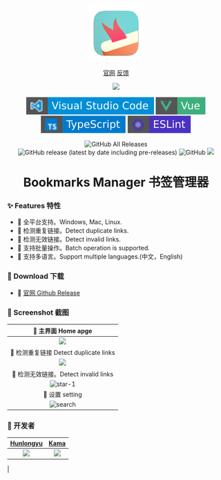 <p align="center">
	<img width="128" src="/build/icons/128x128.png" >
</p>
<p align="center">
	<a href="https://hunlongyu.github.io/readme_home/" target="_blank">官网</a>
	<a href="https://github.com/Hunlongyu/bookmarks-manager/issues" target="_blank">反馈</a>
</p>
<p align="center">
	<img src="https://forthebadge.com/images/badges/built-with-love.svg">
<p>
<p align="center">
<img src="https://github.com/aleen42/badges/raw/master/src/visual_studio_code_flat_square.svg?sanitize=true">
<img src="https://github.com/aleen42/badges/raw/master/src/vue_flat_square.svg?sanitize=true">
<img src="https://github.com/aleen42/badges/raw/master/src/typescript_flat_square.svg?sanitize=true">
<img src="https://github.com/aleen42/badges/raw/master/src/eslint_flat_square.svg?sanitize=true">
</p>
<p align="center">
<img alt="GitHub All Releases" src="https://img.shields.io/github/downloads/Hunlongyu/bookmarks-manager/total?style=for-the-badge">
<img alt="GitHub release (latest by date including pre-releases)" src="https://img.shields.io/github/v/release/Hunlongyu/bookmarks-manager?include_prereleases&style=for-the-badge">
<img alt="GitHub" src="https://img.shields.io/github/license/Hunlongyu/bookmarks-manager?style=for-the-badge">
<img src="https://img.shields.io/github/workflow/status/Hunlongyu/bookmarks-manager/release-build?style=for-the-badge">
<p>
<h1 align="center">Bookmarks Manager 书签管理器</h1>


### ✨ Features 特性

- 🍕 全平台支持。Windows, Mac, Linux.
- 🍥 检测重复链接。Detect duplicate links.
- 🍔 检测无效链接。Detect invalid links.
- 🍟 支持批量操作。Batch operation is supported.
- 🍤 支持多语言。Support multiple languages.(中文，English)

### 🌴 Download 下载

- 🎃 [官网 Github Release](https://github.com/Hunlongyu/ReadMe/releases)

### 🎨 Screenshot 截图
|                       🥼 主界面 Home apge                     |
| :----------------------------------------------------------: |
|    ![](https://i.loli.net/2021/09/07/nSVtbhTUcf8edPW.png)    |
|                    🧥 检测重复链接 Detect duplicate links      |
|    ![](https://i.loli.net/2021/09/07/xwUrslWp2jVRf83.png)    |
|                  👔 检测无效链接。Detect invalid links         |
| ![star-1](https://i.loli.net/2021/09/07/y6GcDUKgxofPkqI.png) |
|                       👕 设置 setting                        |
| ![search](https://i.loli.net/2021/09/07/VmclLDMPz5ZU9jI.png) |

### 🍭 开发者

|          [Hunlongyu](https://github.com/Hunlongyu)           |              [Kama](https://macosicons.com/u/Kama)              |
| :----------------------------------------------------------: | :----------------------------------------------------------: |
| <img width="120" src="https://avatars2.githubusercontent.com/u/15273630?s=460&u=48cf3299e2a842c0252233d8be42ef4c5d792138&v=4"/> | <img width="120" src="https://avatars.githubusercontent.com/u/54350573?v=4"/> |
|
